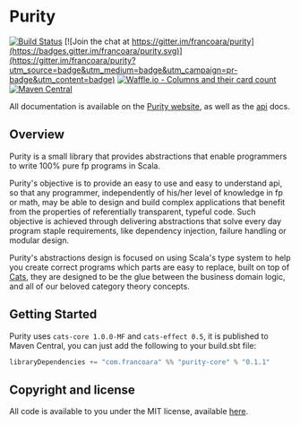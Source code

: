 # Purity

[![Build Status](https://travis-ci.org/FrancoAra/purity.svg?branch=master)](https://travis-ci.org/FrancoAra/purity)
[![Join the chat at https://gitter.im/francoara/purity](https://badges.gitter.im/francoara/purity.svg)](https://gitter.im/francoara/purity?utm_source=badge&utm_medium=badge&utm_campaign=pr-badge&utm_content=badge)
[![Waffle.io - Columns and their card count](https://badge.waffle.io/FrancoAra/purity.svg?columns=backlog,in%20progress,review,done)](https://waffle.io/FrancoAra/purity)
[![Maven Central](https://img.shields.io/maven-central/v/com.francoara/purity-core_2.12.svg)](http://search.maven.org/#search|ga|1|com.francoara.purity)

All documentation is available on the [Purity website](http://francoara.github.io/purity/), as well as the [api](http://francoara.github.io/purity/api) docs.

## Overview

Purity is a small library that provides abstractions that enable programmers to write 100% pure fp programs in Scala.

Purity's objective is to provide an easy to use and easy to understand api, so that any programmer, independently of
his/her level of knowledge in fp or math, may be able to design and build complex applications that benefit from
the properties of referentially transparent, typeful code. Such objective is achieved through delivering abstractions
that solve every day program staple requirements, like dependency injection, failure handling or modular design.

Purity's abstractions design is focused on using Scala's type system to help you create correct programs which parts are easy
to replace, built on top of [Cats](https://typelevel.org/cats/), they are designed to be the glue between the business
domain logic, and all of our beloved category theory concepts.

## Getting Started

Purity uses `cats-core 1.0.0-MF` and `cats-effect 0.5`, it is published to Maven Central, you can just add the following to
your build.sbt file:

```scala
libraryDependencies += "com.francoara" %% "purity-core" % "0.1.1"
```

## Copyright and license

All code is available to you under the MIT license, available [here](https://opensource.org/licenses/mit-license.php).
